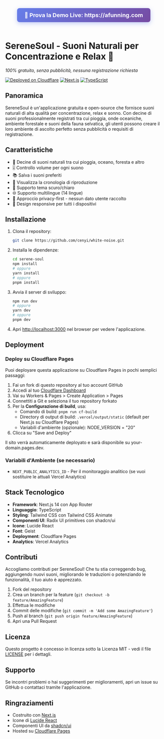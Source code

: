 <div align="center">
  <a href="https://afunning.com" style="display: inline-block; padding: 12px 24px; background: linear-gradient(135deg, #667eea 0%, #764ba2 100%); color: white; text-decoration: none; border-radius: 8px; font-size: 18px; font-weight: bold; margin-bottom: 20px; box-shadow: 0 4px 15px rgba(102, 126, 234, 0.4);">
    🚀 Prova la Demo Live: https://afunning.com
  </a>
</div>

# SereneSoul - Suoni Naturali per Concentrazione e Relax 🌿

*100% gratuito, senza pubblicità, nessuna registrazione richiesta*

[![Deployed on Cloudflare](https://img.shields.io/badge/Deployed%20on-Vercel-black?style=for-the-badge&logo=vercel)](https://afunning.com)
[![Next.js](https://img.shields.io/badge/Next.js-14-black?style=for-the-badge&logo=next.js)](https://nextjs.org/)
[![TypeScript](https://img.shields.io/badge/TypeScript-5-black?style=for-the-badge&logo=typescript)](https://www.typescriptlang.org/)

## Panoramica

SereneSoul è un'applicazione gratuita e open-source che fornisce suoni naturali di alta qualità per concentrazione, relax e sonno. Con decine di suoni professionalmente registrati tra cui pioggia, onde oceaniche, ambiente forestale e suoni della fauna selvatica, gli utenti possono creare il loro ambiente di ascolto perfetto senza pubblicità o requisiti di registrazione.

## Caratteristiche
- 🎵 Decine di suoni naturali tra cui pioggia, oceano, foresta e altro
- 🎚️ Controllo volume per ogni suono
- 📚 Salva i suoni preferiti
- 📜 Visualizza la cronologia di riproduzione
- 🎨 Supporto tema scuro/chiaro
- 🌐 Supporto multilingue (14 lingue)
- 🔐 Approccio privacy-first - nessun dato utente raccolto
- 📱 Design responsive per tutti i dispositivi

## Installazione

1. Clona il repository:
   ```bash
   git clone https://github.com/cenyi/white-noise.git
   ```

2. Installa le dipendenze:
   ```bash
   cd serene-soul
   npm install
   # oppure
   yarn install
   # oppure
   pnpm install
   ```

3. Avvia il server di sviluppo:
   ```bash
   npm run dev
   # oppure
   yarn dev
   # oppure
   pnpm dev
   ```

4. Apri [http://localhost:3000](http://localhost:3000) nel browser per vedere l'applicazione.

## Deployment

### Deploy su Cloudflare Pages

Puoi deployare questa applicazione su Cloudflare Pages in pochi semplici passaggi:

1. Fai un fork di questo repository al tuo account GitHub
2. Accedi al tuo [Cloudflare Dashboard](https://dash.cloudflare.com/)
3. Vai su Workers & Pages > Create Application > Pages
4. Connettiti a Git e seleziona il tuo repository forkato
5. Per la **Configurazione di build**, usa:
   - Comando di build: `pnpm run cf-build`
   - Directory di output di build: `.vercel/output/static` (default per Next.js su Cloudflare Pages)
   - Variabili d'ambiente (opzionale): NODE_VERSION = "20"
6. Clicca su "Save and Deploy"

Il sito verrà automaticamente deployato e sarà disponibile su your-domain.pages.dev.

### Variabili d'Ambiente (se necessario)
- `NEXT_PUBLIC_ANALYTICS_ID` - Per il monitoraggio analitico (se vuoi sostituire le attuali Vercel Analytics)

## Stack Tecnologico
- **Framework**: Next.js 14 con App Router
- **Linguaggio**: TypeScript
- **Styling**: Tailwind CSS con Tailwind CSS Animate
- **Componenti UI**: Radix UI primitives con shadcn/ui
- **Icone**: Lucide React
- **Font**: Geist
- **Deployment**: Cloudflare Pages
- **Analytics**: Vercel Analytics

## Contributi

Accogliamo contributi per SereneSoul! Che tu stia correggendo bug, aggiungendo nuovi suoni, migliorando le traduzioni o potenziando le funzionalità, il tuo aiuto è apprezzato.

1. Fork del repository
2. Crea un branch per la feature (`git checkout -b feature/AmazingFeature`)
3. Effettua le modifiche
4. Commit delle modifiche (`git commit -m 'Add some AmazingFeature'`)
5. Push al branch (`git push origin feature/AmazingFeature`)
6. Apri una Pull Request

## Licenza

Questo progetto è concesso in licenza sotto la Licenza MIT - vedi il file [LICENSE](../LICENSE) per i dettagli.

## Supporto

Se incontri problemi o hai suggerimenti per miglioramenti, apri un issue su GitHub o contattaci tramite l'applicazione.

## Ringraziamenti

- Costruito con [Next.js](https://nextjs.org/)
- Icone di [Lucide React](https://lucide.dev/)
- Componenti UI da [shadcn/ui](https://ui.shadcn.com/)
- Hosted su [Cloudflare Pages](https://pages.cloudflare.com/)